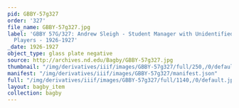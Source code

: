 ```yaml
---
pid: GBBY-57g327
order: '327'
file_name: GBBY-57g327.jpg
label: 'GBBY 57G/327: Andrew Sleigh - Student Manager with Unidentified Basketball
  Players - 1926-1927'
_date: 1926-1927
object_type: glass plate negative
source: http://archives.nd.edu/Bagby/GBBY-57g327.jpg
thumbnail: "/img/derivatives/iiif/images/GBBY-57g327/full/250,/0/default.jpg"
manifest: "/img/derivatives/iiif/images/GBBY-57g327/manifest.json"
full: "/img/derivatives/iiif/images/GBBY-57g327/full/1140,/0/default.jpg"
layout: bagby_item
collection: bagby
---
```

